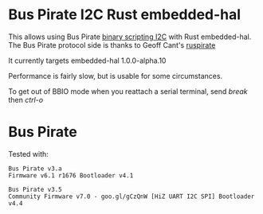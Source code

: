Bus Pirate I2C Rust embedded-hal 
==

This allows using Bus Pirate 
[binary scripting I2C](http://dangerousprototypes.com/docs/I2C_%28binary%29) with Rust embedded-hal.
The Bus Pirate protocol side is thanks to Geoff Cant's
[ruspirate](https://github.com/archaelus/ruspirate)

It currently targets embedded-hal 1.0.0-alpha.10 

Performance is fairly slow, but is usable for some circumstances.

To get out of BBIO mode when you reattach a serial terminal, send *break* then *ctrl-o*

Bus Pirate
== 

Tested with:

```
Bus Pirate v3.a
Firmware v6.1 r1676 Bootloader v4.1
```

```
Bus Pirate v3.5
Community Firmware v7.0 - goo.gl/gCzQnW [HiZ UART I2C SPI] Bootloader v4.4
```



